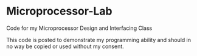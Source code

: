 # Microprocessor-Lab
Code for my Microprocessor Design and Interfacing Class

This code is posted to demonstrate my programming ability and should in no way be copied or used without my consent.
